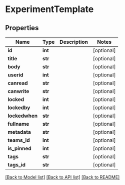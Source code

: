 # ExperimentTemplate

## Properties
Name | Type | Description | Notes
------------ | ------------- | ------------- | -------------
**id** | **int** |  | [optional] 
**title** | **str** |  | [optional] 
**body** | **str** |  | [optional] 
**userid** | **int** |  | [optional] 
**canread** | **str** |  | [optional] 
**canwrite** | **str** |  | [optional] 
**locked** | **int** |  | [optional] 
**lockedby** | **int** |  | [optional] 
**lockedwhen** | **str** |  | [optional] 
**fullname** | **str** |  | [optional] 
**metadata** | **str** |  | [optional] 
**teams_id** | **int** |  | [optional] 
**is_pinned** | **int** |  | [optional] 
**tags** | **str** |  | [optional] 
**tags_id** | **str** |  | [optional] 

[[Back to Model list]](../README.md#documentation-for-models) [[Back to API list]](../README.md#documentation-for-api-endpoints) [[Back to README]](../README.md)

